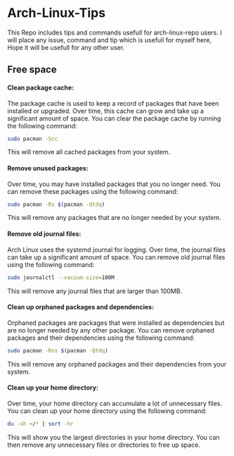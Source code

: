 # Arch-Linux-Tips

This Repo includes tips and commands usefull for arch-linux-repo users. 
I will place any issue, command and tip which is usefull for myself here, Hope it will be usefull for any other user.

## Free space

#### Clean package cache:

The package cache is used to keep a record of packages that have been installed or upgraded. Over time, this cache can grow and take up a significant amount of space. You can clear the package cache by running the following command:
```bash
sudo pacman -Scc
```
This will remove all cached packages from your system.

#### Remove unused packages:
Over time, you may have installed packages that you no longer need. You can remove these packages using the following command:
```bash
sudo pacman -Rs $(pacman -Qtdq)
```
This will remove any packages that are no longer needed by your system.

#### Remove old journal files:
Arch Linux uses the systemd journal for logging. Over time, the journal files can take up a significant amount of space. You can remove old journal files using the following command:
```bash
sudo journalctl --vacuum-size=100M
```
This will remove any journal files that are larger than 100MB.

#### Clean up orphaned packages and dependencies:
Orphaned packages are packages that were installed as dependencies but are no longer needed by any other package. You can remove orphaned packages and their dependencies using the following command:
```bash
sudo pacman -Rns $(pacman -Qtdq)
```
This will remove any orphaned packages and their dependencies from your system.

#### Clean up your home directory:
Over time, your home directory can accumulate a lot of unnecessary files. You can clean up your home directory using the following command:
```bash
du -sh ~/* | sort -hr
```
This will show you the largest directories in your home directory. You can then remove any unnecessary files or directories to free up space.
